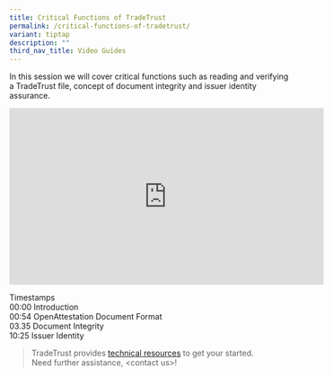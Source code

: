 ```yaml
---
title: Critical Functions of TradeTrust
permalink: /critical-functions-of-tradetrust/
variant: tiptap
description: ""
third_nav_title: Video Guides
---
```

<p>In this session we will cover critical functions such as reading and verifying
a TradeTrust file, concept of document integrity and issuer identity assurance.</p>
<p></p>
<div class="iframe-wrapper">
<iframe height="315" width="560" allowfullscreen="true" frameborder="0" src="https://www.youtube.com/embed/L2C1eqVYdII?si=AiEO-5F9hymnwuwW"></iframe>
</div>
<p></p>
<p>Timestamps
<br>00:00 Introduction
<br>00:54 OpenAttestation Document Format
<br>03.35 Document Integrity
<br>10:25 Issuer Identity
<br>
</p>
<p></p>
<blockquote>
<p>TradeTrust provides <a href="https://staging-lite.d19rlfkkwl33mg.amplifyapp.com/Developers" rel="noopener noreferrer nofollow" target="_blank"><u>technical resources</u></a> to
get your started.
<br>Need further assistance, &lt;contact us&gt;!</p>
</blockquote>
<p></p>